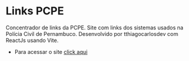 # Links PCPE

Concentrador de links da PCPE.
Site com links dos sistemas usados na Polícia Civil de Pernambuco.
Desenvolvido por tthiagocarlosdev com ReactJs usando Vite.

- Para acessar o site [click aqui](https://linkspcpe.vercel.app/)